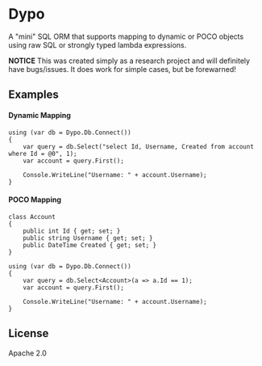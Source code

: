 Dypo
====

A "mini" SQL ORM that supports mapping to dynamic or POCO objects using raw SQL or strongly typed lambda expressions.

**NOTICE**
This was created simply as a research project and will definitely have bugs/issues. It does work for simple cases, but be forewarned!


Examples
--------

#### Dynamic Mapping

	using (var db = Dypo.Db.Connect())
    {
    	var query = db.Select("select Id, Username, Created from account where Id = @0", 1);
        var account = query.First();
        
        Console.WriteLine("Username: " + account.Username);
    }


#### POCO Mapping

	class Account
    {
    	public int Id { get; set; }
        public string Username { get; set; }
        public DateTime Created { get; set; }
    }
    
    using (var db = Dypo.Db.Connect())
    {
    	var query = db.Select<Account>(a => a.Id == 1);
        var account = query.First();
        
        Console.WriteLine("Username: " + account.Username);
    }


License
-------
Apache 2.0